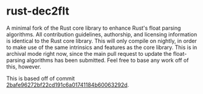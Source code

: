# rust-dec2flt

A minimal fork of the Rust core library to enhance Rust's float parsing algorithms. All contribution guidelines, authorship, and licensing information is identical to the Rust core library. This will only compile on nightly, in order to make use of the same intrinsics and features as the core library. This is in archival mode right now, since the main pull request to update the float-parsing algorithms has been submitted. Feel free to base any work off of this, however.

This is based off of commit [2bafe96272bf22cd191c6a01741184b60063292d](https://github.com/rust-lang/rust/commit/2bafe96272bf22cd191c6a01741184b60063292d).

